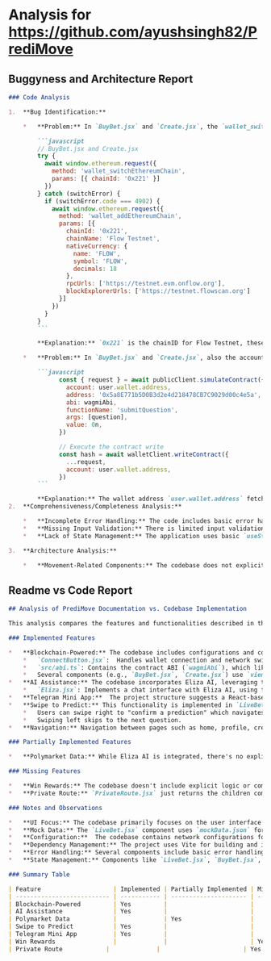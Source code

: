 
# Analysis for https://github.com/ayushsingh82/PrediMove

## Buggyness and Architecture Report
```markdown
### Code Analysis

1.  **Bug Identification:**

    *   **Problem:** In `BuyBet.jsx` and `Create.jsx`, the `wallet_switchEthereumChain` and `wallet_addEthereumChain` methods are used with the assumption that the user has MetaMask or a similar Ethereum-compatible wallet installed. However, the application is intended to work with the Movement Bardock Testnet and Flow Testnet. These networks are not standard Ethereum networks, and their chain IDs and RPC URLs are likely not compatible with Ethereum-specific wallet APIs.

        ```javascript
        // BuyBet.jsx and Create.jsx
        try {
          await window.ethereum.request({
            method: 'wallet_switchEthereumChain',
            params: [{ chainId: '0x221' }]
          })
        } catch (switchError) {
          if (switchError.code === 4902) {
            await window.ethereum.request({
              method: 'wallet_addEthereumChain',
              params: [{
                chainId: '0x221',
                chainName: 'Flow Testnet',
                nativeCurrency: {
                  name: 'FLOW',
                  symbol: 'FLOW',
                  decimals: 18
                },
                rpcUrls: ['https://testnet.evm.onflow.org'],
                blockExplorerUrls: ['https://testnet.flowscan.org']
              }]
            })
          }
        }
        ```

        **Explanation:** `0x221` is the chainID for Flow Testnet, these methods are for EVM compatible chains. The Movement Bardock Testnet also has a different configuration. The code will likely throw an error or not function as expected.

    *   **Problem:** In `BuyBet.jsx` and `Create.jsx`, also the account for the contract call is obtained from privy `user.wallet.address`. This is incorrect because the wallet address should be dynamically fetched from the connected wallet using `window.ethereum`

        ```javascript
              const { request } = await publicClient.simulateContract({
                account: user.wallet.address,
                address: '0x5a8E771b5D0B3d2e4d218478CB7C9029d00c4e5a',
                abi: wagmiAbi,
                functionName: 'submitQuestion',
                args: [question],
                value: 0n,
              })

              // Execute the contract write
              const hash = await walletClient.writeContract({
                ...request,
                account: user.wallet.address,
              })
        ```

        **Explanation:** The wallet address `user.wallet.address` fetched from privy, might be incorrect which is why, the address should be dynamically fetched from the connected wallet using `window.ethereum`
2.  **Comprehensiveness/Completeness Analysis:**

    *   **Incomplete Error Handling:** The code includes basic error handling (e.g., catching exceptions and displaying error messages), but it could be more robust. For example, it does not handle cases where the user rejects the connection request in `ConnectButton.jsx`.
    *   **Missing Input Validation:** There is limited input validation in the `Create.jsx` component for the prediction question and options. This could lead to issues if users enter invalid data.
    *   **Lack of State Management:** The application uses basic `useState` hooks for managing component state. For a more complex application, a more sophisticated state management solution (e.g., Redux, Zustand, or Context API) might be beneficial.

3.  **Architecture Analysis:**

    *   **Movement-Related Components:** The codebase does not explicitly use movement-related components in the sense of animating UI elements based on real-world movement data (e.g., accelerometer data). However, it does use `framer-motion` in `LiveBet.jsx` to create a swipeable card UI, which provides a dynamic and interactive user experience that mimics a physical gesture.
```

## Readme vs Code Report
```markdown
## Analysis of PrediMove Documentation vs. Codebase Implementation

This analysis compares the features and functionalities described in the PrediMove documentation with their implementation in the provided codebase.

### Implemented Features

*   **Blockchain-Powered:** The codebase includes configurations and components suggesting blockchain integration, specifically with the Movement Bardock Testnet.
    *   `ConnectButton.jsx`:  Handles wallet connection and network switching to Movement Bardock Testnet. It uses `window.ethereum` and requests to `wallet_addEthereumChain` to configure the network.
    *   `src/abi.ts`: Contains the contract ABI (`wagmiAbi`), which likely represents the smart contract interface for PrediMove. The ABI includes functions like `depositFunds`, `submitQuestion`, `getAllQuestions`, `getBalance`.
    *   Several components (e.g., `BuyBet.jsx`, `Create.jsx`) use `viem` to interact with the blockchain, simulating and writing contracts for functions defined in `wagmiAbi` (e.g., depositing funds, submitting questions).
*   **AI Assistance:** The codebase incorporates Eliza AI, leveraging the Gemini API for real-time insights.
    *   `Eliza.jsx`: Implements a chat interface with Eliza AI, using the Google Generative AI API (`@google/generative-ai`) to generate responses. It sends user messages with context to the Gemini model and displays the responses. The `LiveBet.jsx` component also uses Eliza AI integration inside the card swipe functionality.
*   **Telegram Mini App:**  The project structure suggests a React-based web application, which could be embedded in a Telegram Mini App.
*   **Swipe to Predict:** This functionality is implemented in `LiveBet.jsx` using `framer-motion` for the swipe gestures and animations.
    *   Users can swipe right to "confirm a prediction" which navigates to the `/buy-bet` route.
    *   Swiping left skips to the next question.
*   **Navigation:** Navigation between pages such as home, profile, create, live bets, and Eliza is achieved using `react-router-dom`, which helps user interaction on the go.

### Partially Implemented Features

*   **Polymarket Data:** While Eliza AI is integrated, there's no explicit fetching or utilization of Polymarket data within the provided codebase. The Eliza AI is described as being powered by Polymarket data but it is not explicit in the code that it connects to it or fetches data from it. The prompt sent to the AI mentions Polymarket but the AI could be running without Polymarket functionality.

### Missing Features

*   **Win Rewards:** The codebase doesn't include explicit logic or components for determining prediction outcomes and distributing rewards. There's a `depositFunds` function in the ABI, but no corresponding function for distributing winnings.  The `Profile.jsx` component displays win percentage and recent activities, which could be placeholders and are not hooked up to actual win/loss tracking and reward distribution logic.
*   **Private Route:** `PrivateRoute.jsx` just returns the children components and doesn't implement any form of authentication, this means the authentication functionality is not implemented.

### Notes and Observations

*   **UI Focus:** The codebase primarily focuses on the user interface (UI) and client-side logic using React and Tailwind CSS.
*   **Mock Data:** The `LiveBet.jsx` component uses `mockData.json` for questions, indicating that the backend integration for fetching real-time questions might be incomplete or not included in this snippet.
*   **Configuration:**  The codebase contains network configurations for the Movement Bardock Testnet within the `ConnectButton.jsx` component.
*   **Dependency Management:** The project uses Vite for building and includes dependencies like React, React Router, Tailwind CSS, Framer Motion, and `@google/generative-ai`.
*   **Error Handling:** Several components include basic error handling (e.g., in `BuyBet.jsx`, `Create.jsx`), displaying error messages to the user.
*   **State Management:** Components like `LiveBet.jsx`, `BuyBet.jsx`, and `Create.jsx` use React's `useState` hook for managing component state.

### Summary Table

| Feature                    | Implemented | Partially Implemented | Missing | Notes                                                                     |
| -------------------------- | ----------- | --------------------- | ------- | ------------------------------------------------------------------------- |
| Blockchain-Powered         | Yes         |                       |         | Uses `viem`, `wagmiAbi`, and `ConnectButton.jsx` for blockchain interaction. |
| AI Assistance              | Yes         |                       |         | Implemented with Gemini API in `Eliza.jsx` and `LiveBet.jsx`.                     |
| Polymarket Data            |             | Yes                   |         | Eliza AI is *described* as using Polymarket but no direct data fetching.        |
| Swipe to Predict           | Yes         |                       |         | Implemented using `framer-motion` in `LiveBet.jsx`.                           |
| Telegram Mini App          | Yes         |                       |         | React based web app which could be embedded in Telegram Mini App             |
| Win Rewards                |             |                       | Yes     | No logic for determining prediction outcomes or distributing rewards.   |
| Private Route            |             |                       | Yes     | `PrivateRoute.jsx` doesn't implement any authentication.   |
```
